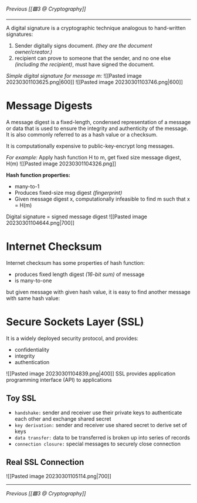 _Previous [[🟩3 @ Cryptography]]_

---

A digital signature is a cryptographic technique analogous to hand-written signatures:
1. Sender digitally signs document. _(they are the document owner/creator.)_
2. recipient can prove to someone that the sender, and no one else _(including the recipient)_, must have signed the document.

_Simple digital signature for message m:_
![[Pasted image 20230301103625.png|600]]
![[Pasted image 20230301103746.png|600]]

# Message Digests
A message digest is a fixed-length, condensed representation of a message or data that is used to ensure the integrity and authenticity of the message.
It is also commonly referred to as a hash value or a checksum.

It is computationally expensive to public-key-encrypt long messages.

_For example:_
Apply hash function H to m, get fixed size message digest, H(m)
![[Pasted image 20230301104326.png]]

**Hash function properties:**
- many-to-1
- Produces fixed-size msg digest _(fingerprint)_
- Given message digest x, computationally infeasible to find m such that x = H(m)

Digital signature = signed message digest
![[Pasted image 20230301104644.png|700]]
# Internet Checksum
Internet checksum has some properties of hash function:
- produces fixed length digest _(16-bit sum)_ of message
- is many-to-one

but given message with given hash value, it is easy to find another message with same hash value:

# Secure Sockets Layer (SSL)
It is a widely deployed security protocol, and provides:
- confidentiality
- integrity
- authentication

![[Pasted image 20230301104839.png|400]]
SSL provides application programming interface (API) to applications

## Toy SSL
- `handshake:` sender and receiver use their private keys to authenticate each other and exchange shared secret
- `key derivation:` sender and receiver use shared secret to derive set of keys
- `data transfer:` data to be transferred is broken up into series of records
- `connection closure:` special messages to securely close connection

## Real SSL Connection
![[Pasted image 20230301105114.png|700]]

---
_Previous [[🟩3 @ Cryptography]]_

